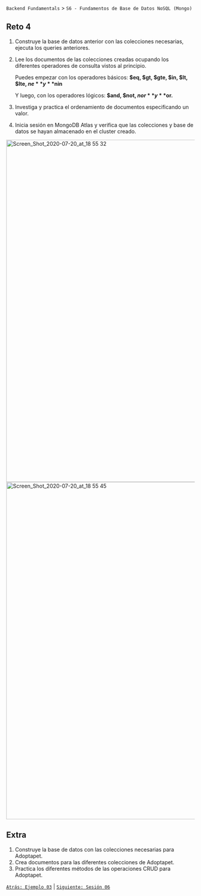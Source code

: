 `Backend Fundamentals` > `S6 - Fundamentos de Base de Datos NoSQL (Mongo)` 

## Reto 4

1. Construye la base de datos anterior con las colecciones necesarias, ejecuta los queries anteriores.
2. Lee los documentos de las colecciones creadas ocupando los diferentes operadores de consulta vistos al principio.

    Puedes empezar con los operadores básicos: **$eq, $gt, $gte, $in, $lt, $lte, $ne** y **$nin**

    Y luego, con los operadores lógicos: **$and, $not, $nor** y **$or.**

3. Investiga y practica el ordenamiento de documentos especificando un valor.
4. Inicia sesión en MongoDB Atlas y verifica que las colecciones y base de datos se hayan almacenado en el cluster creado.
<img width="913" alt="Screen_Shot_2020-07-20_at_18 55 32" src="https://user-images.githubusercontent.com/13757596/88000529-75ae1d80-cac3-11ea-823d-26bae07efaff.png">
<img width="900" alt="Screen_Shot_2020-07-20_at_18 55 45" src="https://user-images.githubusercontent.com/13757596/88000534-78107780-cac3-11ea-94d1-5a765479196b.png">

## Extra

1. Construye la base de datos con las colecciones necesarias para Adoptapet.
2. Crea documentos para las diferentes colecciones de Adoptapet.
3. Practica los diferentes métodos de las operaciones CRUD para Adoptapet.

[`Atrás: Ejemplo 03`](../Ejemplo-03) | [`Siguiente: Sesión 06`](../README.md)
